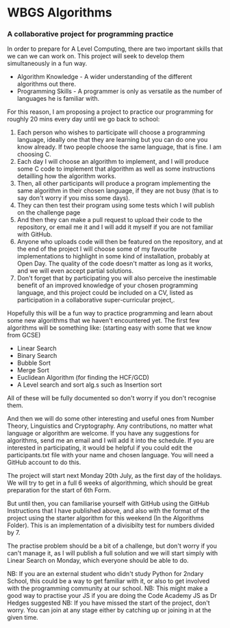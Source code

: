 <h1>WBGS Algorithms</h1>
<h3>A collaborative project for programming practice</h3>
<p>In order to prepare for A Level Computing, there are two important skills that we can we can work on. This project will seek to develop them simultaneously in a fun way.</p> 
<ul>
<li>Algorithm Knowledge - A wider understanding of the different algorithms out there.</li>
<li>Programming Skills - A programmer is only as versatile as the number of languages he is familiar with.</li>
</ul>
For this reason, I am proposing a project to practice our programming for roughly 20 mins every day until we go back to school:
<ol>
<li>Each person who wishes to participate will choose a programming language, ideally one that they are learning but you can do one you know already. If two people choose the same language, that is fine. I am choosing C.</li>
<li>Each day I will choose an algorithm to implement, and I will produce some C code to implement that algorithm as well as some instructions detailling how the algorithm works.</li>
<li>Then, all other participants will produce a program implementing the same algorithm in their chosen language, if they are not busy (that is to say don't worry if you miss some days).</li>
<li>They can then test their program using some tests which I will publish on the challenge page</li>
<li>And then they can make a pull request to upload their code to the repository, or email me it and I will add it myself if you are not familiar with GitHub.</li>
<li>Anyone who uploads code will then be featured on the repository, and at the end of the project I will choose some of my favourite implementations to highlight in some kind of installation, probably at Open Day. The quality of the code doesn't matter as long as it works, and we will even accept partial solutions.</li>
<li>Don't forget that by participating you will also perceive the inestimable benefit of an improved knowledge of your chosen programming language, and this project could be included on a CV, listed as participation in a collaborative super-curricular project,.</li>
</ol>

Hopefully this will be a fun way to practice programming and learn about some new algorithms that we haven't encountered yet.
The first few algorithms will be something like: (starting easy with some that we know from GCSE)
<ul>
<li>Linear Search</li>
<li>Binary Search</li>
<li>Bubble Sort</li>
<li>Merge Sort</li>
<li>Euclidean Algorithm (for finding the HCF/GCD)</li>
<li>A Level search and sort alg.s such as Insertion sort</li>
</ul>
All of these will be fully documented so don't worry if you don't recognise them.

And then we will do some other interesting and useful ones from Number Theory, Linguistics and Cryptography. 
Any contributions, no matter what language or algorithm are welcome.
If you have any suggestions for algorithms, send me an email and I will add it into the schedule.
If you are interested in participating, it would be helpful if you could edit the participants.txt file with your name and chosen language. You will need a GitHub account to do this.

The project will start next Monday 20th July, as the first day of the holidays. We will try to get in a full 6 weeks of algorithming, which should be great preparation for the start of 6th Form.

But until then, you can familiarise yourself with GitHub using the GitHub Instructions that I have published above, and also with the format of the project using the starter algorithm for this weekend (In the Algorithms Folder). This is an implementation of a divisibilty test for numbers divided by 7.

The practise problem should be a bit of a challenge, but don't worry if you can't manage it, as I will publish a full solution and we will start simply with Linear Search on Monday, which everyone should be able to do. 

NB: If you are an external student who didn't study Python for 2ndary School, this could be a way to get familiar with it, or also to get involved with the programming community at our school.
NB: This might make a good way to practise your JS if you are doing the Code Academy JS as Dr Hedges suggested
NB: If you have missed the start of the project, don't worry. You can join at any stage either by catching up or joining in at the given time. 

